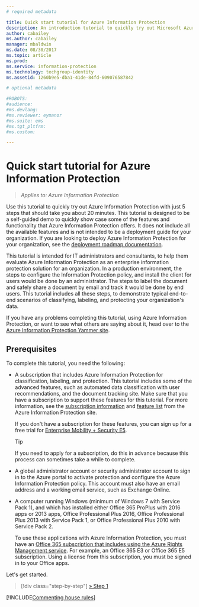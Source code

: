 ```yaml
---
# required metadata

title: Quick start tutorial for Azure Information Protection
description: An introduction tutorial to quickly try out Microsoft Azure Information Protection for your organization that should take you about 20 minutes.
author: cabailey
ms.author: cabailey
manager: mbaldwin
ms.date: 08/30/2017
ms.topic: article
ms.prod:
ms.service: information-protection
ms.technology: techgroup-identity
ms.assetid: 1260b9e5-dba1-41de-84fd-609076587842

# optional metadata

#ROBOTS:
#audience:
#ms.devlang:
#ms.reviewer: eymanor
#ms.suite: ems
#ms.tgt_pltfrm:
#ms.custom:

---
```


# Quick start tutorial for Azure Information Protection 

>*Applies to: Azure Information Protection*

Use this tutorial to quickly try out Azure Information Protection with just 5 steps that should take you about 20 minutes. This tutorial is designed to be a self-guided demo to quickly show case some of the features and functionality that Azure Information Protection offers. It does not include all the available features and is not intended to be a deployment guide for your organization. If you are looking to deploy Azure Information Protection for your organization, see the [deployment roadmap documentation](../plan-design/deployment-roadmap.md). 

This tutorial is intended for IT administrators and consultants, to help them evaluate Azure Information Protection as an enterprise information protection solution for an organization. In a production environment, the steps to configure the Information Protection policy, and install the client for users would be done by an administrator. The steps to label the document and safely share a document by email and track it would be done by end users. This tutorial includes all these steps, to demonstrate typical end-to-end scenarios of classifying, labeling, and protecting your organization's data. 

If you have any problems completing this tutorial, using Azure Information Protection, or want to see what others are saying about it, head over to the [Azure Information Protection Yammer site](https://www.yammer.com/askipteam/#/threads/inGroup?type=in_group&feedId=8652489&view=all).

## Prerequisites 
To complete this tutorial, you need the following:

- A subscription that includes Azure Information Protection for classification, labeling, and protection. This tutorial includes some of the advanced features, such as automated data classification with user recommendations, and the document tracking site. Make sure that you have a subscription to support these features for this tutorial. For more information, see the [subscription information](https://www.microsoft.com/cloud-platform/azure-information-protection-pricing) and [feature list](https://www.microsoft.com/cloud-platform/azure-information-protection-features) from the Azure Information Protection site.
    
    If you don't have a subscription for these features, you can sign up for a free trial for [Enterprise Mobility + Security E5](https://portal.office.com/Signup/Signup.aspx?OfferId=87dd2714-d452-48a0-a809-d2f58c4f68b7).
    
  > [!TIP] 
  > If you need to apply for a subscription, do this in advance because this process can sometimes take a while to complete.

- A global administrator account or security administrator account to sign in to the Azure portal to activate protection and configure the Azure Information Protection policy. This account must also have an email address and a working email service, such as Exchange Online.

- A computer running Windows (minimum of Windows 7 with Service Pack 1), and which has installed either Office 365 ProPlus with 2016 apps or 2013 apps, Office Professional Plus 2016, Office Professional Plus 2013 with Service Pack 1, or Office Professional Plus 2010 with Service Pack 2. 
    
    To use these applications with Azure Information Protection, you must have an [Office 365 subscription that includes using the Azure Rights Management service](http://download.microsoft.com/download/E/C/F/ECF42E71-4EC0-48FF-AA00-577AC14D5B5C/Azure_Information_Protection_licensing_datasheet_EN-US.pdf). For example, an Office 365 E3 or Office 365 E5 subscription. Using a license from this subscription, you must be signed in to your Office apps.

Let's get started.

>[!div class="step-by-step"]
[&#187; Step 1](infoprotect-tutorial-step1.md)

[!INCLUDE[Commenting house rules](../includes/houserules.md)]


